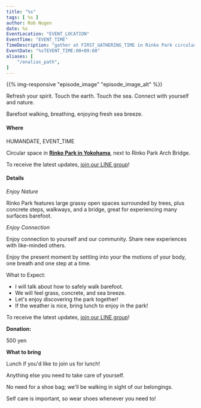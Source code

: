 ```yaml
---
title: "%s"
tags: [ %s ]
author: Rob Nugen
date: %s
EventLocation: "EVENT_LOCATION"
EventTime: "EVENT_TIME"
TimeDescription: "gather at FIRST_GATHERING_TIME in Rinko Park circular space"
EventDate: "%sTEVENT_TIME:00+09:00"
aliases: [
    "/enalias_path",
]
---
```


{{% img-responsive "episode_image" "episode_image_alt" %}}

Refresh your spirit. Touch the earth. Touch the sea.
Connect with yourself and nature.

Barefoot walking, breathing, enjoying fresh sea breeze.

#### Where

HUMANDATE, EVENT_TIME

Circular space in **[Rinko Park in Yokohama](https://goo.gl/maps/k5XcA7ueXCCsPErV9)**, next to Rinko Park Arch Bridge.

To receive the latest updates, [join our LINE group](/contact/)!

#### Details

*Enjoy Nature*

Rinko Park features
large grassy open spaces surrounded by trees,
plus concrete steps, walkways, and a bridge,
great for experiencing many surfaces barefoot.

*Enjoy Connection*

Enjoy connection to yourself and our community.
Share new experiences with like-minded others.

Enjoy the present moment by settling into your the
motions of your body, one breath and one step at a time.

What to Expect:

* I will talk about how to safely walk barefoot.
* We will feel grass, concrete, and sea breeze.
* Let's enjoy discovering the park together!
* If the weather is nice, bring lunch to enjoy in the park!

To receive the latest updates, [join our LINE group](/contact/)!

**Donation:**

500 yen

**What to bring**

Lunch if you'd like to join us for lunch!

Anything else you need to take care of yourself.

No need for a shoe bag; we'll be walking in sight of our belongings.

Self care is important, so wear shoes whenever you need to!
